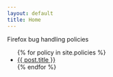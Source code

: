 ```yaml
---
layout: default
title: Home
---
```

<p>Firefox bug handling policies</p>

<ul class="policies">
    {% for policy in site.policies %}
    <li><a href="{{ policy.url }}" title="{{ policy.title }}">{{ post.title }}</a></li>
    {% endfor %}
</ul>
